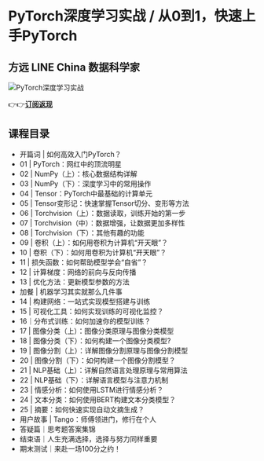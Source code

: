 PyTorch深度学习实战 / 从0到1，快速上手PyTorch
================================

方远 **LINE China 数据科学家**
-----------------------

![PyTorch深度学习实战](https://www.geekgay.com/storage/geek/geek_f7042eeea38ffce1b6b411de52903622.jpg)  
  
👉👉[**订阅返现**](http://gk.link/a/117o6 "PyTorch深度学习实战")  
  
课程目录
----

  
  
- 开篇词 | 如何高效入门PyTorch？
- 01 | PyTorch：网红中的顶流明星
- 02 | NumPy（上）：核心数据结构详解
- 03 | NumPy（下）：深度学习中的常用操作
- 04 | Tensor：PyTorch中最基础的计算单元
- 05 | Tensor变形记：快速掌握Tensor切分、变形等方法
- 06 | Torchvision（上）：数据读取，训练开始的第一步
- 07 | Torchvision（中）：数据增强，让数据更加多样性
- 08 | Torchvision（下）：其他有趣的功能
- 09 | 卷积（上）：如何用卷积为计算机“开天眼”？
- 10 | 卷积（下）：如何用卷积为计算机“开天眼”？
- 11 | 损失函数：如何帮助模型学会“自省”？
- 12 | 计算梯度：网络的前向与反向传播
- 13 | 优化方法：更新模型参数的方法
- 加餐 | 机器学习其实就那么几件事
- 14 | 构建网络：一站式实现模型搭建与训练
- 15 | 可视化工具：如何实现训练的可视化监控？
- 16｜分布式训练：如何加速你的模型训练？
- 17 | 图像分类（上）：图像分类原理与图像分类模型
- 18 | 图像分类（下）：如何构建一个图像分类模型?
- 19 | 图像分割（上）：详解图像分割原理与图像分割模型
- 20 | 图像分割（下）：如何构建一个图像分割模型？
- 21 | NLP基础（上）：详解自然语言处理原理与常用算法
- 22 | NLP基础（下）：详解语言模型与注意力机制
- 23 | 情感分析：如何使用LSTM进行情感分析？
- 24 | 文本分类：如何使用BERT构建文本分类模型？
- 25 | 摘要：如何快速实现自动文摘生成？
- 用户故事 | Tango：师傅领进门，修行在个人
- 答疑篇｜思考题答案集锦
- 结束语｜人生充满选择，选择与努力同样重要
- 期末测试｜来赴一场100分之约！
